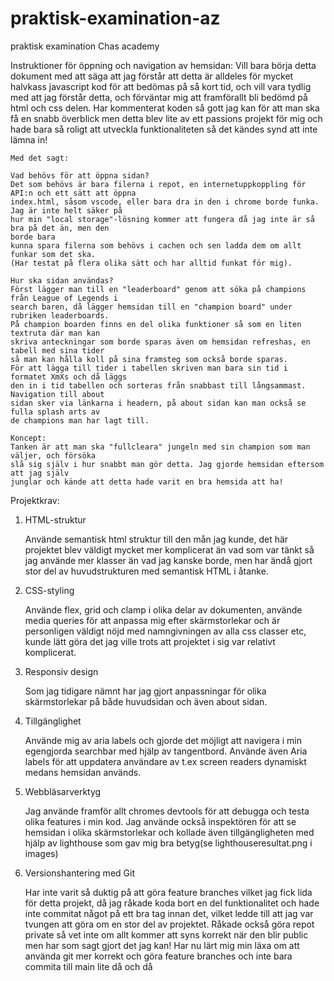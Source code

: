 # praktisk-examination-az
 praktisk examination Chas academy

 Instruktioner för öppning och navigation av hemsidan:
    Vill bara börja detta dokument med att säga att jag förstår att detta är alldeles för mycket halvkass javascript kod för att bedömas på så kort tid, och vill vara tydlig med att jag förstår detta, och förväntar mig att framförallt bli bedömd på html och css delen. Har kommenterat koden så gott jag kan för att man ska få en snabb överblick men detta blev lite av ett passions projekt för mig och hade bara så roligt att utveckla funktionaliteten så det kändes synd att inte lämna in!
    
    Med det sagt:

    Vad behövs för att öppna sidan?
    Det som behövs är bara filerna i repot, en internetuppkoppling för API:n och ett sätt att öppna 
    index.html, såsom vscode, eller bara dra in den i chrome borde funka. Jag är inte helt säker på 
    hur min "local storage"-lösning kommer att fungera då jag inte är så bra på det än, men den 
    borde bara 
    kunna spara filerna som behövs i cachen och sen ladda dem om allt funkar som det ska. 
    (Har testat på flera olika sätt och har alltid funkat för mig).
    
    Hur ska sidan användas?
    Först lägger man till en "leaderboard" genom att söka på champions från League of Legends i 
    search baren, då lägger hemsidan till en "champion board" under rubriken leaderboards. 
    På champion boarden finns en del olika funktioner så som en liten textruta där man kan 
    skriva anteckningar som borde sparas även om hemsidan refreshas, en tabell med sina tider 
    så man kan hålla koll på sina framsteg som också borde sparas.
    För att lägga till tider i tabellen skriven man bara sin tid i formatet XmXs och då läggs 
    den in i tid tabellen och sorteras från snabbast till långsammast. Navigation till about 
    sidan sker via länkarna i headern, på about sidan kan man också se fulla splash arts av 
    de champions man har lagt till.  

    Koncept:
    Tanken är att man ska "fullcleara" jungeln med sin champion som man väljer, och försöka 
    slå sig själv i hur snabbt man gör detta. Jag gjorde hemsidan eftersom att jag själv 
    junglar och kände att detta hade varit en bra hemsida att ha!

Projektkrav:
1. HTML-struktur

    Använde semantisk html struktur till den mån jag kunde, det här projektet blev väldigt mycket mer komplicerat än vad som var tänkt så jag använde mer
    klasser än vad jag kanske borde, men har ändå gjort stor del av huvudstrukturen med semantisk HTML i åtanke.

2. CSS-styling
    
    Använde flex, grid och clamp i olika delar av dokumenten, använde media queries för att anpassa mig efter skärmstorlekar och är personligen väldigt
    nöjd med namngivningen av alla css classer etc, kunde lätt göra det jag ville trots att projektet i sig var relativt komplicerat.

3. Responsiv design
    
    Som jag tidigare nämnt har jag gjort anpassningar för olika skärmstorlekar på både huvudsidan och även about sidan.

4. Tillgänglighet

    Använde mig av aria labels och gjorde det möjligt att navigera i min egengjorda searchbar med hjälp av tangentbord. Använde även Aria labels för
    att uppdatera användare av t.ex screen readers dynamiskt medans hemsidan används.

6. Webbläsarverktyg
    
    Jag använde framför allt chromes devtools för att debugga och testa olika features i min kod. Jag använde också inspektören för att se hemsidan i olika skärmstorlekar och kollade även tillgängligheten med hjälp av lighthouse som gav mig bra betyg(se lighthouseresultat.png i images)

7. Versionshantering med Git
    
    Har inte varit så duktig på att göra feature branches vilket jag fick lida för detta projekt, då jag råkade koda bort en del funktionalitet och hade inte commitat något på ett bra tag innan det, vilket ledde till att jag var tvungen att göra om en stor del av projektet. Råkade också göra repot
    private så vet inte om allt kommer att syns korrekt när den blir public men har som sagt gjort det jag kan! Har nu lärt mig min läxa om att använda git mer korrekt och göra feature branches och inte bara commita till main lite då och då

